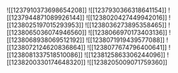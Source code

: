 ![[1237910373698654208]]
![[1237930366318641154]]
![[1237944871089926144]]
![[1238020427449942016]]
![[1238025197015293953]]
![[1238036273895358465]]
![[1238065036074946560]]
![[1238066970173403136]]
![[1238068938069512192]]
![[1238071919439577088]]
![[1238072124620836864]]
![[1238077674796400641]]
![[1238081337518510086]]
![[1238125863306244096]]
![[1238200330174648320]]
![[1238205009071759360]]
